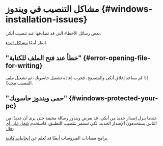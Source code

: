# مشاكل التنصيب في ويندوز {#windows-installation-issues}

بعض رسائل الأخطاء التي قد تصادفها عند تنصيب أنكي.

<!-- toc -->

انظر أيضًا [مشاكل البدء](./startup-issues.md).

## "خطأ عند فتح الملف للكتابة" {#error-opening-file-for-writing}

إذا لم يساعد إغلاق أنكي والمتصفح، فجرب إعادة تشغيل حاسوبك، ثم تشغيل ملف التنصيب مجددًا.

## "حمى ويندوز حاسوبك" {#windows-protected-your-pc}

عندما ينزل إصدار جديد من أنكي، قد يعرض ويندوز رسالة مخيفة حتى يرى أن عديدًا من الناس
يستخدمون الإصدار الجديد. لكي تستمر بتنصيب التطبيق، فاستخدم [شغل على أي حال](https://www.tekrevue.com/tip/windows-protected-your-pc-disable-smartscreen/).

برامج مضادات الفيروسات أيضًا قد تُعلم عن [إيجابيات كاذبة](https://faqs.ankiweb.net/my-antivirus-program-says-anki-is-infected.html).
